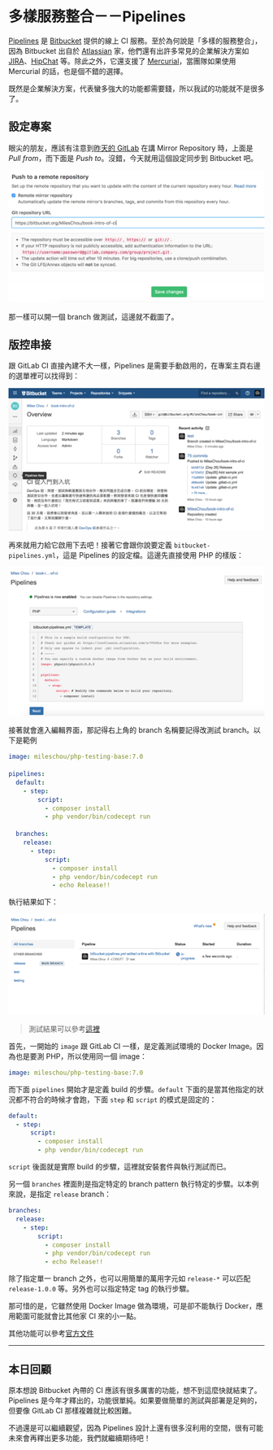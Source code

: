 # 多樣服務整合－－Pipelines

[Pipelines][] 是 [Bitbucket][] 提供的線上 CI 服務。至於為何說是「多樣的服務整合」，因為 Bitbucket 出自於 [Atlassian][] 家，他們還有出許多常見的企業解決方案如 [JIRA][]、[HipChat][] 等。除此之外，它還支援了 [Mercurial][]，當團隊如果使用 Mercurial 的話，也是個不錯的選擇。

既然是企業解決方案，代表蠻多強大的功能都需要錢，所以我試的功能就不是很多了。

## 設定專案

眼尖的朋友，應該有注意到[昨天的 GitLab][Day 26] 在講 Mirror Repository 時，上面是 *Pull from*，而下面是 *Push to*。沒錯，今天就用這個設定同步到 Bitbucket 吧。

![day27 step1-1][]

那一樣可以開一個 branch 做測試，這邊就不截圖了。

## 版控串接

跟 GitLab CI 直接內建不大一樣，Pipelines 是需要手動啟用的，在專案主頁右邊的選單裡可以找得到：

![day27 step2-1][]
  
再來就用力給它啟用下去吧！接著它會跟你說要定義 `bitbucket-pipelines.yml`，這是 Pipelines 的設定檔。這邊先直接使用 PHP 的樣版：

![day27 step2-2][]

接著就會進入編輯界面，那記得右上角的 branch 名稱要記得改測試 branch。以下是範例

```yaml
image: mileschou/php-testing-base:7.0

pipelines:
  default: 
    - step:
        script:
          - composer install
          - php vendor/bin/codecept run
  
  branches:
    release: 
      - step:
          script:
            - composer install
            - php vendor/bin/codecept run
            - echo Release!!
```

執行結果如下：

![day27 step2-3][]

> 測試結果可以參考[這裡](https://bitbucket.org/MilesChou/book-intro-of-ci/addon/pipelines/home#!/results/%7Baa1388af-a0d6-432c-a78a-feccaeb5dd7b%7D)

首先，一開始的 `image` 跟 GitLab CI 一樣，是定義測試環境的 Docker Image。因為也是要測 PHP，所以使用同一個 image：

```yaml
image: mileschou/php-testing-base:7.0
```

而下面 `pipelines` 開始才是定義 build 的步驟。`default` 下面的是當其他指定的狀況都不符合的時候才會跑，下面 `step` 和 `script` 的模式是固定的：

```yaml
default: 
  - step:
      script:
        - composer install
        - php vendor/bin/codecept run
```

`script` 後面就是實際 build 的步驟，這裡就安裝套件與執行測試而已。

另一個 `branches` 裡面則是指定特定的 branch pattern 執行特定的步驟。以本例來說，是指定 `release` branch：

```yaml
branches:
  release: 
    - step:
        script:
          - composer install
          - php vendor/bin/codecept run
          - echo Release!!
```

除了指定單一 branch 之外，也可以用簡單的萬用字元如 `release-*` 可以匹配 `release-1.0.0` 等。另外也可以指定特定 tag 的執行步驟。

那可惜的是，它雖然使用 Docker Image 做為環境，可是卻不能執行 Docker，應用範圍可能就會比其他家 CI 來的小一點。

其他功能可以參考[官方文件](https://confluence.atlassian.com/bitbucket/bitbucket-pipelines-792496469.html) 

---

## 本日回顧

原本想說 Bitbucket 內帶的 CI 應該有很多厲害的功能，想不到這麼快就結束了。Pipelines 是今年才釋出的，功能很單純。如果要做簡單的測試與部署是足夠的，但要像 GitLab CI 那樣複雜就比較困難。

不過還是可以繼續觀望，因為 Pipelines 設計上還有很多沒利用的空間，很有可能未來會再釋出更多功能，我們就繼續期待吧！

[Atlassian]: https://www.atlassian.com/
[Bitbucket]: https://bitbucket.org/
[HipChat]: https://www.hipchat.com/
[Mercurial]: https://www.mercurial-scm.org/
[JIRA]: https://www.atlassian.com/software/jira
[Pipelines]: https://bitbucket.org/product/features/pipelines

[Day 26]: day26.md
[day27 step1-1]: images/day27-pipelines-step-1-1.png
[day27 step2-1]: images/day27-pipelines-step-2-1.png
[day27 step2-2]: images/day27-pipelines-step-2-2.png
[day27 step2-3]: images/day27-pipelines-step-2-3.png
